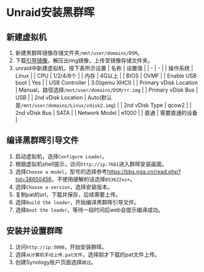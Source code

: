 # Unraid安装黑群晖

## 新建虚拟机

1. 新建黑群晖镜像存储文件夹`/mnt/user/domains/DSM`。
1. 下载[引导镜像](https://github.com/RROrg/rr/releases)，解压出img镜像，上传至镜像存储文件夹。
1. unraid中新建虚拟机，按下表所示设置
    | 名称 | 设置值 |
    | - | - |
    | 操作系统 | Linux |
    | CPU | 1/2/4/8个 |
    | 内存 | 4G以上 |
    | BIOS | OVMF |
    | Enable USB boot | Yes |
    | USB Controller | 3.0(qemu XHCI) |
    | Primary vDisk Location | Manual，路径选择`/mnt/user/domains/DSM/rr.img` |
    | Primary vDisk Bus | USB |
    | 2nd vDisk Location | Auto(默认是`/mnt/user/domains/Linux/vdisk2.img`) |
    | 2nd vDisk Type | qcow2 |
    | 2nd vDisk Bus | SATA |
    | Network Model | e1000 |
    | 直通 | 需要直通的设备 |

## 编译黑群晖引导文件

1. 启动虚拟机，选择`Configure Loader`。
1. 根据虚拟机shell提示，访问`http://ip:7681`进入群晖安装画面。
1. 选择`Choose a model`，型号的选择参考<https://bbs.nga.cn/read.php?tid=38650456>，不使用硬解的话选择`DS3622xs+`。
1. 选择`Choose a version`，选择安装版本。
1. 复制pat的url，下载并保存，后续需要上传。
1. 选择`Build the loader`，开始编译黑群晖引导文件。
1. 选择`Boot the loader`，等待一段时间后web会提示编译成功。

## 安装并设置群晖

1. 访问`http://ip:5000`，开始安装群晖。
1. 选择`从计算机手动上传.pat文件`，选择刚才下载的pat文件上传。
1. 创建Synology账户页面选择`跳过`。

